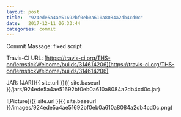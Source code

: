 ```yaml
---
layout: post
title:  "924ede5a4ae51692bf0eb0a610a8084a2db4cd0c"
date:   2017-12-11 06:33:44
categories: commit
---
```


Commit Massage: fixed script  

Travis-CI URL: [https://travis-ci.org/THS-on/lernstickWelcome/builds/314614206](https://travis-ci.org/THS-on/lernstickWelcome/builds/314614206)

JAR: [JAR]({{ site.url }}{{ site.baseurl }}/jars/924ede5a4ae51692bf0eb0a610a8084a2db4cd0c.jar)

![Picture]({{ site.url }}{{ site.baseurl }}/images/924ede5a4ae51692bf0eb0a610a8084a2db4cd0c.png)

